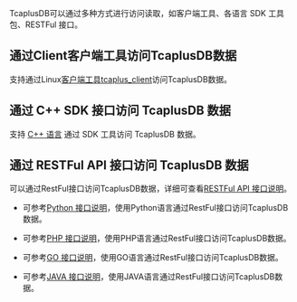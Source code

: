 ﻿TcaplusDB可以通过多种方式进行访问读取，如客户端工具、各语言 SDK 工具包、RESTFul 接口。

## 通过Client客户端工具访问TcaplusDB数据
支持通过Linux[客户端工具tcaplus_client](https://intl.cloud.tencent.com/document/product/1016/37719)访问TcaplusDB数据。

## 通过 C++ SDK 接口访问 TcaplusDB 数据
支持 [C++ 语言](https://intl.cloud.tencent.com/document/product/1016/30289) 通过 SDK 工具访问 TcaplusDB 数据。

## 通过 RESTFul API 接口访问 TcaplusDB 数据
可以通过RestFul接口访问TcaplusDB数据，详细可查看[RESTFul API 接口说明](https://intl.cloud.tencent.com/document/product/1016/37721)。

- 可参考[Python 接口说明](https://intl.cloud.tencent.com/document/product/1016/37725)，使用Python语言通过RestFul接口访问TcaplusDB数据。

- 可参考[PHP 接口说明](https://intl.cloud.tencent.com/document/product/1016/37724)，使用PHP语言通过RestFul接口访问TcaplusDB数据。

- 可参考[GO 接口说明](https://intl.cloud.tencent.com/document/product/1016/37722)，使用GO语言通过RestFul接口访问TcaplusDB数据。

- 可参考[JAVA 接口说明](https://intl.cloud.tencent.com/document/product/1016/37722)，使用JAVA语言通过RestFul接口访问TcaplusDB数据。